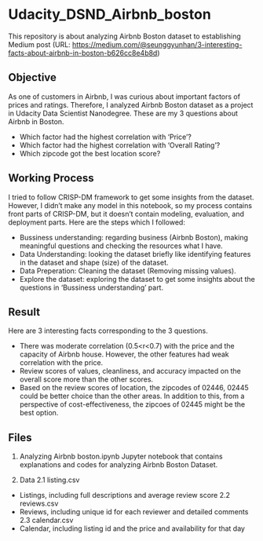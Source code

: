 # Udacity_DSND_Airbnb_boston

This repository is about analyzing Airbnb Boston dataset to establishing Medium post (URL: https://medium.com/@seunggyunhan/3-interesting-facts-about-airbnb-in-boston-b626cc8e4b8d)

## Objective

As one of customers in Airbnb, I was curious about important factors of prices and ratings. Therefore, I analyzed Airbnb Boston dataset as a project in Udacity Data Scientist Nanodegree. These are my 3 questions about Airbnb in Boston.
- Which factor had the highest correlation with ‘Price’?
- Which factor had the highest correlation with ‘Overall Rating’?
- Which zipcode got the best location score?

## Working Process

I tried to follow CRISP-DM framework to get some insights from the dataset. However, I didn’t make any model in this notebook, so my process contains front parts of CRISP-DM, but it doesn’t contain modeling, evaluation, and deployment parts. Here are the steps which I followed:
- Bussiness understanding: regarding business (Airbnb Boston), making meaningful questions and checking the resources what I have.
- Data Understanding: looking the dataset briefly like identifying features in the dataset and shape (size) of the dataset.
- Data Preperation: Cleaning the dataset (Removing missing values).
- Explore the dataset: exploring the dataset to get some insights about the questions in ‘Bussiness understanding’ part.

## Result
Here are 3 interesting facts corresponding to the 3 questions.
- There was moderate correlation (0.5<r<0.7) with the price and the capacity of Airbnb house. However, the other features had weak correlation with the price.
- Review scores of values, cleanliness, and accuracy impacted on the overall score more than the other scores.
- Based on the review scores of location, the zipcodes of 02446, 02445 could be better choice than the other areas. In addition to this, from a perspective of cost-effectiveness, the zipcoes of 02445 might be the best option.

## Files

1. Analyzing Airbnb boston.ipynb
Jupyter notebook that contains explanations and codes for analyzing Airbnb Boston Dataset.

2. Data
2.1 listing.csv
- Listings, including full descriptions and average review score
2.2 reviews.csv
- Reviews, including unique id for each reviewer and detailed comments
2.3 calendar.csv
- Calendar, including listing id and the price and availability for that day

